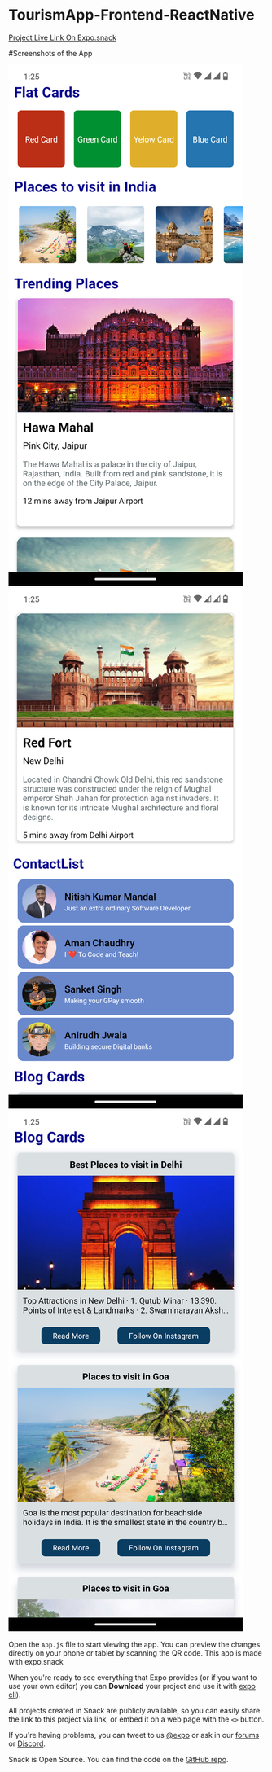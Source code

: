 # TourismApp-Frontend-ReactNative

[Project Live Link On Expo.snack](https://snack.expo.dev/@nitishmandal/project2h)

#Screenshots of the App

![Screenshot 1](TourismApp\assets\1.png)
![Screenshot 2](TourismApp\assets\2.png)
![Screenshot 3](TourismApp\assets\3.png)


Open the `App.js` file to start viewing the app. You can preview the changes directly on your phone or tablet by scanning the QR code. This app is made with expo.snack

When you're ready to see everything that Expo provides (or if you want to use your own editor) you can **Download** your project and use it with [expo cli](https://docs.expo.dev/get-started/installation/#expo-cli)).

All projects created in Snack are publicly available, so you can easily share the link to this project via link, or embed it on a web page with the `<>` button.

If you're having problems, you can tweet to us [@expo](https://twitter.com/expo) or ask in our [forums](https://forums.expo.dev/c/expo-dev-tools/61) or [Discord](https://chat.expo.dev/).

Snack is Open Source. You can find the code on the [GitHub repo](https://github.com/expo/snack).
